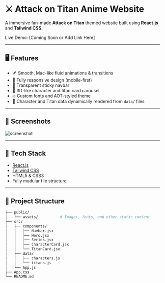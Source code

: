 # ⚔️ Attack on Titan Anime Website

A immersive fan-made **Attack on Titan** themed website built using **React.js** and **Tailwind CSS**.

Live Demo: [Coming Soon or Add Link Here]

---

## 🖥️ Features

- 🪶 Smooth, Mac-like fluid animations & transitions
- 📱 Fully responsive design (mobile-first)
- 🧭 Transparent sticky navbar
- 🦾 3D-like character and titan card carousel
- 🔥 Custom fonts and AOT-styled theme
- 👥 Character and Titan data dynamically rendered from `data/` files

---

## 📸 Screenshots

![screenshot](./public/assets/screenshot.png)

---

## 🚀 Tech Stack

- [React.js](https://reactjs.org/)
- [Tailwind CSS](https://tailwindcss.com/)
- HTML5 & CSS3
- Fully modular file structure

---

## 📁 Project Structure

```bash
├── public/
│   └── assets/          # Images, fonts, and other static content
├── src/
│   ├── components/
│   │   ├── Navbar.jsx
│   │   ├── Hero.jsx
│   │   ├── Series.jsx
│   │   ├── CharacterCard.jsx
│   │   └── TitanCard.jsx
│   ├── data/
│   │   ├── characters.js
│   │   └── titans.js
│   └── App.js
├── App.css
└── README.md
